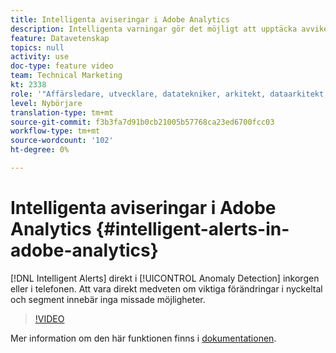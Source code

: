 ```yaml
---
title: Intelligenta aviseringar i Adobe Analytics
description: Intelligenta varningar gör det möjligt att upptäcka avvikelsen direkt i inkorgen eller i telefonen. Att vara direkt medveten om viktiga förändringar i nyckeltal och segment innebär inga missade möjligheter.
feature: Datavetenskap
topics: null
activity: use
doc-type: feature video
team: Technical Marketing
kt: 2338
role: '"Affärsledare, utvecklare, datatekniker, arkitekt, dataarkitekt, administratör, ledare"'
level: Nybörjare
translation-type: tm+mt
source-git-commit: f3b3fa7d91b0cb21005b57768ca23ed6700fcc03
workflow-type: tm+mt
source-wordcount: '102'
ht-degree: 0%

---
```



# Intelligenta aviseringar i Adobe Analytics {#intelligent-alerts-in-adobe-analytics}

[!DNL Intelligent Alerts] direkt i  [!UICONTROL Anomaly Detection] inkorgen eller i telefonen. Att vara direkt medveten om viktiga förändringar i nyckeltal och segment innebär inga missade möjligheter.

>[!VIDEO](https://video.tv.adobe.com/v/25446/?quality=12)

Mer information om den här funktionen finns i [dokumentationen](https://marketing.adobe.com/resources/help/en_US/analytics/analysis-workspace/intellligent_alerts.html).
